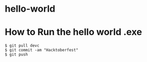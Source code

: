 # hello-world


# How to Run the hello world .exe

```
$ git pull devc
$ git commit -am "Hacktoberfest"
$ git push

```

